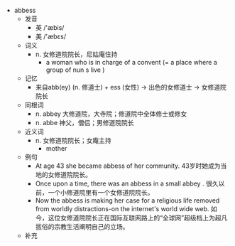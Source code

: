 - abbess
  - 发音
    - 英 /'æbis/
    - 美 /'æbɛs/
  - 词义
    - n. 女修道院院长，尼姑庵住持
      - a woman who is in charge of a  convent (=  a place where a group of  nun s  live  ) 
  - 记忆
    - 来自abb(ey) (n. 修道士) + ess (女性) → 出色的女修道士 → 女修道院院长
  - 同根词
    - n. abbey 大修道院，大寺院；修道院中全体修士或修女
    - n. abbe 神父，僧侣；男修道院院长
  - 近义词
    - n. 女修道院院长；女庵主持
      - mother
  - 例句
    - At age 43 she became abbess of her community. 43岁时她成为当地的女修道院院长。
    - Once upon a time, there was an abbess in a small abbey . 很久以前，一个小修道院里有一个女修道院院长。
    - Now the abbess is making her case for a religious life removed from worldly distractions-on the internet's world wide web. 如今，这位女修道院院长正在国际互联网路上的“全球网”超级档上为超凡拔俗的宗教生活阐明自己的立场。
  - 补充